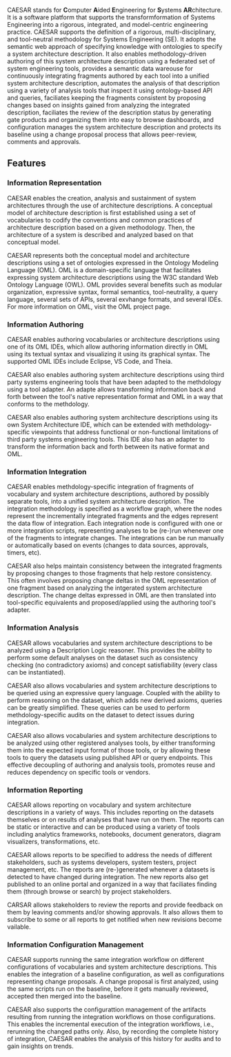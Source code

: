 CAESAR stands for **C**omputer **A**ided **E**ngineering for **S**ystems **AR**chitecture. It is a software platform that supports the transformformation of Systems Engineering into a rigorous, integrated, and model-centric engineering practice. CAESAR supports the definition of a rigorous, multi-disciplinary, and tool-neutral methodology for Systems Engineering (SE). It adopts the semantic web approach of specifying knowledge with ontologies to specify a system architecture description. It also enables methodology-driven authoring of this system architecture description using a federated set of system engineering tools, provides a semantic data wareouse for continuously integrating fragments authored by each tool into a unified system architecture description, automates the analysis of that description using a variety of analysis tools that inspect it using ontology-based API and queries, faciliates keeping the fragments consistent by proposing changes based on insights gained from analyzing the integrated description, faciliates the review of the description status by generating gate products and organizing them into easy to browse dashboards, and configuration manages the system architecture description and protects its baseline using a change proposal process that allows peer-review, comments and approvals.

## Features

### Information Representation

CAESAR enables the creation, analysis and sustainment of system architectures through the use of architecture descriptions. A conceptual model of architecture description is first established using a set of vocabularies to codify the conventions and common practices of architecture description based on a given methodology. Then, the architecture of a system is described and analyzed based on that conceptual model.

CAESAR represents both the conceptual model and architecture descriptions using a set of ontologies expressed in the Ontology Modeling Language (OML). OML is a domain-specific language that facilitates expressing system architecture descriptions using the W3C standard Web Ontology Language (OWL). OML provides several benefits such as modular organization, expressive syntax, formal semantics, tool-neutrality, a query language, several sets of APIs, several exvhange formats, and several IDEs. For more information on OML, visit the OML project page.

### Information Authoring

CAESAR enables authoring vocabularies or architecture descriptions using one of its OML IDEs, which allow authoring information directly in OML using its textual syntax and visualizing it using its graphical syntax. The supported OML IDEs include Eclipse, VS Code, and Theia.

CAESAR also enables authoring system architecture descriptions using third party systems engineering tools that have been adapted to the methdology using a tool adapter. An adapte allows transforming information back and forth between the tool's native representation format and OML in a way that conforms to the methdology. 

CAESAR also enables authoring system architecture descriptions using its own System Architecture IDE, which can be extended with methdology-specific viewpoints that address functional or non-functional limitations of third party systems engineering tools. This IDE also has an adapter to transform the information back and forth between its native format and OML.

### Information Integration

CAESAR enables methdology-specific integration of fragments of vocabulary and system architecture descriptions, authored by possibly separate tools, into a unified system architecture description. The integration methodology is specified as a workflow graph, where the nodes represent the incrementally integrated fragments and the edges represent the data flow of integration. Each integration node is configured with one or more integration scripts, representing analyses to be (re-)run whenever one of the fragments to integrate changes. The integrations can be run manually or automatically based on events (changes to data sources, approvals, timers, etc).

CAESAR also helps maintain consistency between the integrated fragments by proposing changes to those fragments that help restore consistency. This often involves proposing change deltas in the OML representation of one fragment based on analyzing the intgerated system architecture description. The change deltas expressed in OML are then translated into tool-specific equivalents and proposed/applied using the authoring tool's adapter.

### Information Analysis

CAESAR allows vocabularies and system architecture descriptions to be analyzed using a Description Logic reasoner. This provides the ability to perform some default analyses on the dataset such as consistency checking (no contradictory axioms) and concept satisfiability (every class can be instantiated). 

CAESAR also allows vocabularies and system architecture descriptions to be queried using an expressive query language. Coupled with the ability to perform reasoning on the dataset, which adds new derived axioms, queries can be greatly simplified. These queries can be used to perform methdology-specific audits on the dataset to detect issues during integration.

CAESAR also allows vocabularies and system architecture descriptions to be analyzed using other registered analyses tools, by either transforming them into the expected input format of those tools, or by allowing these tools to query the datasets using published API or query endpoints. This effective decoupling of authoring and analysis tools, promotes reuse and reduces dependency on specific tools or vendors.

### Information Reporting

CAESAR allows reporting on vocabulary and system architecture descriptions in a variety of ways. This includes reporting on the datasets themselves or on results of analyses that have run on them. The reports can be static or interactive and can be produced using a variety of tools including analytics frameworks, notebooks, document generators, diagram visualizers, transformations, etc. 

CAESAR allows reports to be specified to address the needs of different stakeholders, such as systems developers, system testers, project management, etc. The reports are (re-)generated whenever a datasets is detected to have changed during integration. The new reports also get published to an online portal and organized in a way that faciliates finding them (through browse or search) by project stakeholders.

CARSAR allows stakeholders to review the reports and provide feedback on them by leaving comments and/or showing approvals. It also allows them to subscribe to some or all reports to get notified when new revisions become vailable.

### Information Configuration Management

CAESAR supports running the same integration workflow on different configurations of vocabularies and system architecture descriptions. This enables the integration of a baseline configuration, as well as configurations representing change proposals. A change proposal is first analyzed, using the same scripts run on the baseline, before it gets manually reviewed, accepted then merged into the baseline.

CAESAR also supports the configurattion management of the artifacts resulting from running the integration workflows on those configurations. This enables the incremental execution of the integration workflows, i.e., rerunning the changed paths only. Also, by recording the complete history of integration, CAESAR enables the analysis of this history for audits and to gain insights on trends.
